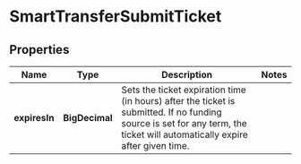 

# SmartTransferSubmitTicket


## Properties

| Name | Type | Description | Notes |
|------------ | ------------- | ------------- | -------------|
|**expiresIn** | **BigDecimal** | Sets the ticket expiration time (in hours) after the ticket is submitted. If no funding source is set for any term, the ticket will automatically expire after given time. |  |



